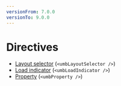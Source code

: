 ```yaml
---
versionFrom: 7.0.0
versionTo: 9.0.0
---
```


# Directives

- [Layout selector](umblayoutselector.md) (`<umbLayoutSelector />`)
- [Load indicator](umbloadindicator.md) (`<umbLoadIndicator />`)
- [Property](umbproperty.md) (`<umbProperty />`)
